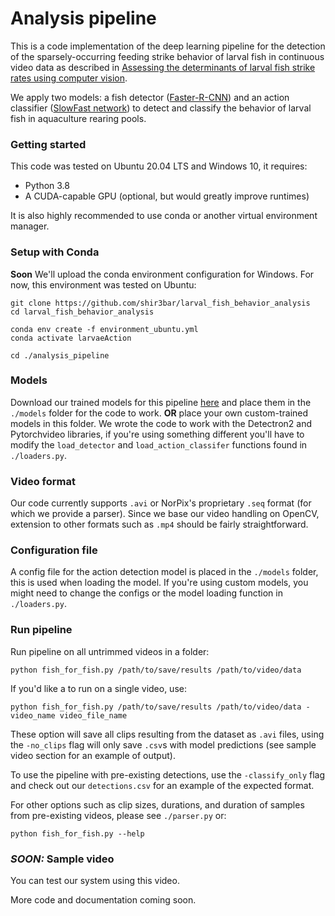 # Analysis pipeline
This is a code implementation of the deep learning pipeline for the detection of the sparsely-occurring feeding strike behavior of larval fish in continuous video data as described in [Assessing the determinants of larval fish strike rates using computer vision](https://doi.org/10.1016/j.ecoinf.2023.102195).

We apply two models: a fish detector ([Faster-R-CNN](https://github.com/facebookresearch/detectron2)) and an action classifier ([SlowFast network](https://github.com/facebookresearch/SlowFast/)) to detect and classify the behavior of larval fish in aquaculture rearing pools.

### Getting started
This code was tested on Ubuntu 20.04 LTS and Windows 10, it requires:
* Python 3.8
* A CUDA-capable GPU (optional, but would greatly improve runtimes)

It is also highly recommended to use conda or another virtual environment manager.

### Setup with Conda
**Soon** We'll upload the conda environment configuration for Windows. For now, this environment was tested on Ubuntu:

```commandline
git clone https://github.com/shir3bar/larval_fish_behavior_analysis
cd larval_fish_behavior_analysis

conda env create -f environment_ubuntu.yml
conda activate larvaeAction

cd ./analysis_pipeline
```

### Models
Download our trained models for this pipeline [here](https://drive.google.com/file/d/17z7BdSeJnSxhfRfKU29Ga-V4artOSbtA) and place them in the `./models` folder for the code to work. **OR** place your own custom-trained models in this folder.
We wrote the code to work with the Detectron2 and Pytorchvideo libraries, if you're using something different you'll have to modify the `load_detector` and `load_action_classifer` functions found in `./loaders.py`.
<!--, for object detector we recommend using detectron2, YoloV5, megadetector (for terrestrials) or megafishdetector (for fish).
-->
### Video format
Our code currently supports `.avi` or NorPix's proprietary `.seq` format (for which we provide a parser). Since we base our video handling on OpenCV, extension to other formats such as `.mp4` should be fairly straightforward.

### Configuration file
A config file for the action detection model is placed in the `./models` folder, this is used when loading the model.
If you're using custom models, you might need to change the configs or the model loading function in `./loaders.py`.

### Run pipeline
Run pipeline on all untrimmed videos in a folder:
```commandline
python fish_for_fish.py /path/to/save/results /path/to/video/data
```
If you'd like a to run on a single video, use:
```commandline
python fish_for_fish.py /path/to/save/results /path/to/video/data -video_name video_file_name
```
These option will save all clips resulting from the dataset as `.avi` files, using the 
`-no_clips` flag will only save `.csv`s with model predictions (see sample video section for an example of output).

To use the pipeline with pre-existing detections, use the `-classify_only` flag and check out our `detections.csv` for an example of the expected format.

For other options such as clip sizes, durations, and duration of samples from pre-existing videos, please see `./parser.py` or:

```commandline
python fish_for_fish.py --help
```

### ***SOON:*** Sample video
You can test our system using this video. 




More code and documentation coming soon.

